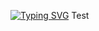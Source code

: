 [![Typing SVG](https://readme-typing-svg.herokuapp.com?font=Zen+Loop&size=40&duration=6000&color=000000&background=00FF28&center=true&vCenter=true&lines=Hello+World!%2C+I'm+Kareem+Hemaly)](https://git.io/typing-svg)
Test
